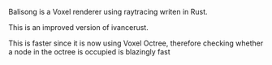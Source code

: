 Balisong is a Voxel renderer using raytracing writen in Rust.

This is an improved version of ivancerust.

This is faster since it is now using Voxel Octree, therefore checking whether a node in the octree is occupied is blazingly fast